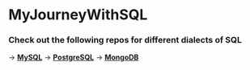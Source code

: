 # MyJourneyWithSQL


### Check out the following repos for different dialects of SQL
-> [**MySQL**](https://github.com/Dileep-royal/MySQL)
-> [**PostgreSQL**](https://github.com/Dileep-royal/PostgreSQL)
-> [**MongoDB**](https://github.com/Dileep-royal/MongoDB)
